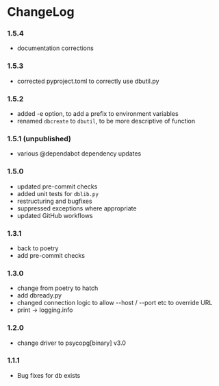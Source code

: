 # ChangeLog
### 1.5.4
- documentation corrections

### 1.5.3
- corrected pyproject.toml to correctly use dbutil.py

### 1.5.2
- added -e <PREFIX> option, to add a prefix to environment variables
- renamed `dbcreate` to `dbutil`, to be more descriptive of function

### 1.5.1 (unpublished)
- various @dependabot dependency updates

### 1.5.0
- updated pre-commit checks
- added unit tests for `dblib.py`
- restructuring and bugfixes
- suppressed exceptions where appropriate
- updated GitHub workflows

### 1.3.1
- back to poetry
- add pre-commit checks

### 1.3.0
- change from poetry to hatch
- add dbready.py
- changed connection logic to allow --host / --port etc to override URL
- print -> logging.info

### 1.2.0
- change driver to psycopg[binary] v3.0

### 1.1.1
- Bug fixes for db exists
